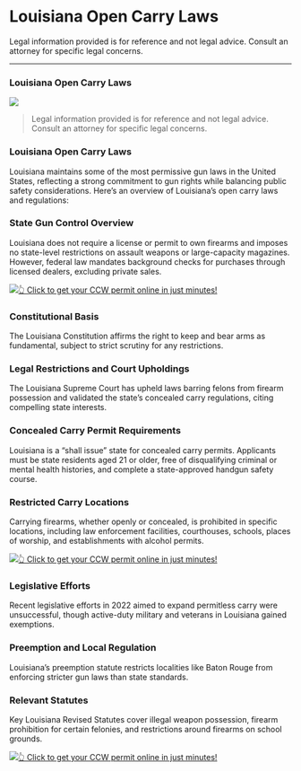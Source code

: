 # Louisiana Open Carry Laws

Legal information provided is for reference and not legal advice. Consult an attorney for specific legal concerns. 

* * *

### Louisiana Open Carry Laws

![](https://cdn-images-1.medium.com/max/800/1*4kf8IUX164zNHHjLSasARQ.png)

> Legal information provided is for reference and not legal advice. Consult an attorney for specific legal concerns.

### Louisiana Open Carry Laws

Louisiana maintains some of the most permissive gun laws in the United States, reflecting a strong commitment to gun rights while balancing public safety considerations. Here’s an overview of Louisiana’s open carry laws and regulations:

### State Gun Control Overview

Louisiana does not require a license or permit to own firearms and imposes no state-level restrictions on assault weapons or large-capacity magazines. However, federal law mandates background checks for purchases through licensed dealers, excluding private sales.

[![](https://cdn-images-1.medium.com/max/1200/1*aCmvRhaa5Xjz4zDZxHzAjg.png)](https://serp.ly/ccw)[👆 Click to get your CCW permit online in just minutes!](https://serp.ly/ccw)

### Constitutional Basis

The Louisiana Constitution affirms the right to keep and bear arms as fundamental, subject to strict scrutiny for any restrictions.

### Legal Restrictions and Court Upholdings

The Louisiana Supreme Court has upheld laws barring felons from firearm possession and validated the state’s concealed carry regulations, citing compelling state interests.

### Concealed Carry Permit Requirements

Louisiana is a “shall issue” state for concealed carry permits. Applicants must be state residents aged 21 or older, free of disqualifying criminal or mental health histories, and complete a state-approved handgun safety course.

### Restricted Carry Locations

Carrying firearms, whether openly or concealed, is prohibited in specific locations, including law enforcement facilities, courthouses, schools, places of worship, and establishments with alcohol permits.

[![](https://cdn-images-1.medium.com/max/1200/1*TMCVgNoKp2NAtvLSAMkaJg.png)](https://serp.ly/ccw)[👆 Click to get your CCW permit online in just minutes!](https://serp.ly/ccw)

### Legislative Efforts

Recent legislative efforts in 2022 aimed to expand permitless carry were unsuccessful, though active-duty military and veterans in Louisiana gained exemptions.

### Preemption and Local Regulation

Louisiana’s preemption statute restricts localities like Baton Rouge from enforcing stricter gun laws than state standards.

### Relevant Statutes

Key Louisiana Revised Statutes cover illegal weapon possession, firearm prohibition for certain felonies, and restrictions around firearms on school grounds.

[![](https://cdn-images-1.medium.com/max/1200/1*UmVcdbz7GlGdNVJMx2tkag.png)](https://serp.ly/ccw)[👆 Click to get your CCW permit online in just minutes!](https://serp.ly/ccw)

